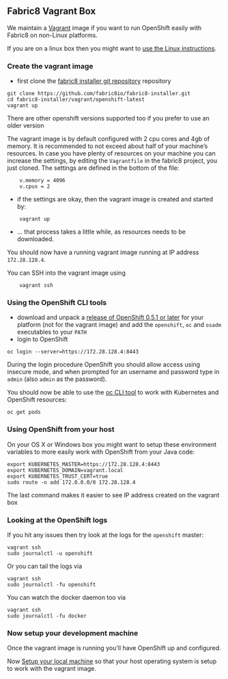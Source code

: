 ## Fabric8 Vagrant Box

We maintain a [Vagrant](http://www.vagrantup.com/downloads.html) image if you want to run OpenShift easily with Fabric8 on non-Linux platforms.

If you are on a linux box then you might want to [use the Linux instructions](setupOpenShift.html#if-you-are-on-a-linux).

### Create the vagrant image

* first clone the [fabric8 installer git repository](https://github.com/fabric8io/fabric8-installer) repository

```
git clone https://github.com/fabric8io/fabric8-installer.git
cd fabric8-installer/vagrant/openshift-latest
vagrant up
```
There are other openshift versions supported too if you prefer to use an older version

The vagrant image is by default configured with 2 cpu cores and 4gb of memory. It is recommended to not exceed about half of your machine’s resources. In case you have plenty of resources on your machine you can increase the settings, by editing the `Vagrantfile` in the fabric8 project, you just cloned. The settings are defined in the bottom of the file:

```
    v.memory = 4096
    v.cpus = 2
```

* if the settings are okay, then the vagrant image is created and started by:

```
    vagrant up
```

* ... that process takes a little while, as resources needs to be downloaded. 

You should now have a running vagrant image running at IP address `172.28.128.4`.

You can SSH into the vagrant image using

```
    vagrant ssh
```

### Using the OpenShift CLI tools

* download and unpack a [release of OpenShift 0.5.1 or later](https://github.com/openshift/origin/releases/) for your platform (not for the vagrant image) and add the `openshift`, `oc` and `osadm` executables to your `PATH`
* login to OpenShift

```
oc login --server=https://172.28.128.4:8443
```

During the login procedure OpenShift you should allow access using insecure mode, and when prompted for an username and password type in `admin` (also `admin` as the password).

You should now be able to use the [oc CLI tool](https://github.com/openshift/origin/blob/master/docs/cli.md) to work with Kubernetes and OpenShift resources:

```
oc get pods
```


### Using OpenShift from your host

On your OS X or Windows box you might want to setup these environment variables to more easily work with OpenShift from your Java code:

```
export KUBERNETES_MASTER=https://172.28.128.4:8443
export KUBERNETES_DOMAIN=vagrant.local
export KUBERNETES_TRUST_CERT=true
sudo route -n add 172.0.0.0/8 172.28.128.4
```

The last command makes it easier to see IP address created on the vagrant box

### Looking at the OpenShift logs

If you hit any issues then try look at the logs for the `openshift` master:

```
vagrant ssh
sudo journalctl -u openshift
```

Or you can tail the logs via 

```
vagrant ssh
sudo journalctl -fu openshift
```

You can watch the docker daemon too via

```
vagrant ssh
sudo journalctl -fu docker
```


### Now setup your development machine

Once the vagrant image is running you'll have OpenShift up and configured. 

Now [Setup your local machine](setupLocalHost.html) so that your host operating system is setup to work with the vagrant image.


